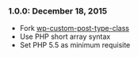 ### 1.0.0: December 18, 2015
* Fork [wp-custom-post-type-class](https://github.com/jjgrainger/wp-custom-post-type-class)
* Use PHP short array syntax
* Set PHP 5.5 as minimum requisite
